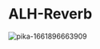 # ALH-Reverb
![pika-1661896663909](https://user-images.githubusercontent.com/48418857/187551178-9c10f838-0395-4c24-9718-d287808e82d6.png)



